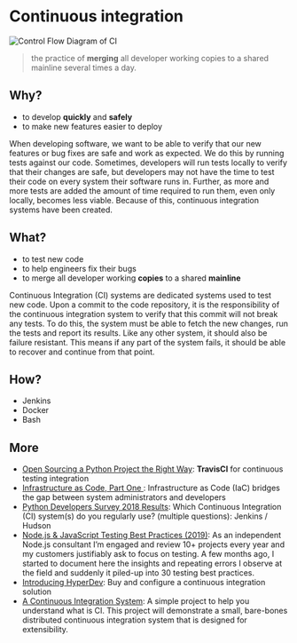 # Continuous integration

![Control Flow Diagram of CI](https://i.imgur.com/CToD13w.png)

> the practice of **merging** all developer working copies to a shared mainline several times a day. 

## Why?

-  to develop **quickly** and **safely**
-  to make new features easier to deploy 

When developing software, we want to be able to verify that our new features or bug fixes are safe and work as expected. We do this by running tests against our code. Sometimes, developers will run tests locally to verify that their changes are safe, but developers may not have the time to test their code on every system their software runs in. Further, as more and more tests are added the amount of time required to run them, even only locally, becomes less viable. Because of this, continuous integration systems have been created.


## What?

- to test new code 
- to help engineers fix their bugs 
- to merge all developer working **copies** to a shared **mainline** 

Continuous Integration (CI) systems are dedicated systems used to test new code. Upon a commit to the code repository, it is the responsibility of the continuous integration system to verify that this commit will not break any tests. To do this, the system must be able to fetch the new changes, run the tests and report its results. Like any other system, it should also be failure resistant. This means if any part of the system fails, it should be able to recover and continue from that point.


## How?

- Jenkins
- Docker
- Bash 

## More 

- [Open Sourcing a Python Project the Right Way](https://jeffknupp.com/blog/2013/08/16/open-sourcing-a-python-project-the-right-way/): **TravisCI** for continuous testing integration
- [Infrastructure as Code, Part One
](https://crate.io/a/infrastructure-as-code-part-one/): Infrastructure as Code (IaC) bridges the gap between system administrators and developers
- [Python Developers Survey 2018 Results](https://www.jetbrains.com/research/python-developers-survey-2018/): Which Continuous Integration (CI) system(s) do you regularly use? (multiple questions): Jenkins / Hudson
- [Node.js & JavaScript Testing Best Practices (2019)](https://medium.com/@me_37286/yoni-goldberg-javascript-nodejs-testing-best-practices-2b98924c9347): As an independent Node.js consultant I’m engaged and review 10+ projects every year and my customers justifiably ask to focus on testing. A few months ago, I started to document here the insights and repeating errors I observe at the field and suddenly it piled-up into 30 testing best practices.
- [Introducing HyperDev](https://www.joelonsoftware.com/2016/05/31/introducing-hyperdev/): Buy and configure a continuous integration solution
- [A Continuous Integration System](http://aosabook.org/en/500L/pages/a-continuous-integration-system.html): A simple project to help you understand what is CI.  This project will demonstrate a small, bare-bones distributed continuous integration system that is designed for extensibility.




